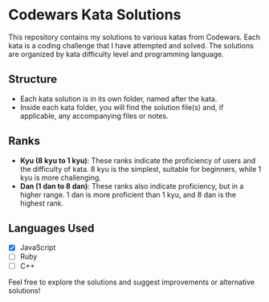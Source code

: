 # Codewars Kata Solutions

This repository contains my solutions to various katas from Codewars. Each kata is a coding challenge that I have attempted and solved. The solutions are organized by kata difficulty level and programming language.

## Structure

- Each kata solution is in its own folder, named after the kata.
- Inside each kata folder, you will find the solution file(s) and, if applicable, any accompanying files or notes.

## Ranks

- **Kyu (8 kyu to 1 kyu)**: These ranks indicate the proficiency of users and the difficulty of kata. 8 kyu is the simplest, suitable for beginners, while 1 kyu is more challenging.
- **Dan (1 dan to 8 dan)**: These ranks also indicate proficiency, but in a higher range. 1 dan is more proficient than 1 kyu, and 8 dan is the highest rank.

## Languages Used

- [x] JavaScript
- [ ] Ruby
- [ ] C++

Feel free to explore the solutions and suggest improvements or alternative solutions!
